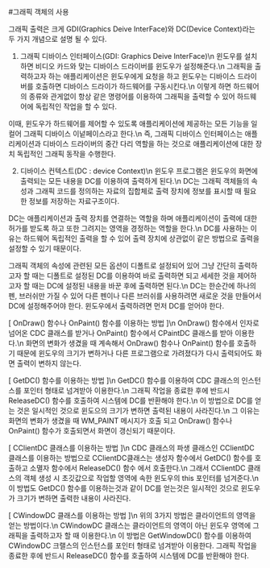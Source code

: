 #그래픽 객체의 사용

그래픽 출력은 크게 GDI(Graphics Deive InterFace)와 DC(Device Context)라는 두 가지 개념으로 설명 될 수 있다.

1) 그래픽 디바이스 인터페이스(GDI: Graphics Deive InterFace)\n
윈도우를 설치하면 비디오 카드와 맞는 디바이스 드라이버를 윈도우가 설정해준다.\n
그래픽을 출력하고자 하는 애플리케이션은 윈도우에게 요청을 하고 윈도우는 디바이스 드라이버를 호출하면 디바이스 드라이가 하드웨어를 구동시킨다.\n
이렇게 하면 하드웨어의 종류와 관게없이 항상 같은 명령어를 이용하여 그래픽을 출력할 수 있어 하드웨어에 독립적인 작업을 할 수 있다.

이때, 윈도우가 하드웨어를 제어할 수 있도록 애플리케이션에 제공하는 모든 기능을 일컬어 그래픽 디바이스 이넡페이스라고 한다.\n
즉, 그래픽 디바이스 인터페이스는 애플리케이션과 디바이스 드라이버의 중간 다리 역할을 하는 것으로 애플리케이션에 대한 장치 독립적인 그래픽 동작을 수행한다.

2) 디바이스 컨텍스트(DC : device Context)\n
윈도우 프로그램은 윈도우의 화면에 출력되는 모든 내용을 DC를 이용하여 출력하게 된다.\n
DC는 그래픽 객체들의 속성과 그래픽 코드를 정의하는 자료의 집합체로 출력 장치에 정보를 표시할 때 필요한 정보를 저장하는 자료구조이다.

DC는 애플리케이션과 출력 장치를 연결하는 역할을 하며 애플리케이션이 출력에 대한 허가를 받도록 하고 또한 그려지는 영역을 경정하는 역할을 한다.\n
DC를 사용하는 이유는 하드웨어 독립적인 출력을 할 수 있어 출력 장치에 상관없이 같은 방법으로 출력을 설정할 수 있기 때문이다.

그래픽 객체의 속성에 관련된 모든 옵션이 디폴트로 설정되어 있어 그냥 간단히 출력하고자 할 때는 디폴트로 설정된 DC를 이용하여 바로 출력하면 되고 세세한 것을 제어하고자 할 때는 DC에 설정된 내용을 바꾼 후에 출력하면 된다.\n
DC는 한순간에 하나의 펜, 브러쉬만 가질 수 있어 다른 펜이나 다른 브러쉬를 사용하려면 새로운 것을 만들어서 DC에 설정해주어야 한다. 윈도우에서 출력하려면 먼저 DC를 얻어야 한다.

[ OnDraw() 함수나 OnPaint() 함수를 이용하는 방법 ]\n
OnDraw() 함수에서 인자로 넘어온 CDC 클래스를 받거나 OnPaint() 함수에서 CPaintDC 클래스를 받아 이용한다.\n
화면의 변화가 생겼을 때 계속해서 OnDraw() 함수나 OnPaint() 함수를 호출하기 때문에 윈도우의 크기가 변하거나 다른 프로그램으로 가려졌다가 다시 출력되어도 화면 출력이 변하지 않는다.

[ GetDC() 함수를 이용하는 방법 ]\n
GetDC() 함수를 이용하여 CDC 클래스의 인스턴스를 포인터 형태로 넘겨받아 이용한다.\n
그래픽 작업을 종료한 후에 반드시 ReleaseDC() 함수를 호출하여 시스템에 DC를 반환해야 한다.\n
이 방법으로 DC를 얻는 것은 일시적인 것으로 윈도으의 크기가 변하면 출력된 내용이 사라진다.\n
그 이유는 화면의 변화가 생겼을 때 WM_PAINT 메시지가 호출 되고 OnDraw() 함수나 OnPaint() 함수가 호출되면서 화면이 갱신되기 때문이다.

[ CClientDC 클래스를 이용하는 방법 ]\n
CDC 클래스의 파생 클래스인 CClientDC 클래스를 이용하는 방법으로 CClientDC클래스는 생성자 함수에서 GetDC() 함수를 호출하고 소멸자 함수에서 ReleaseDC() 함수 에서 호출한다.\n
그래서 CClientDC 클래스의 객체 생성 시 초깃값으로 작업할 영역에 속한 윈도우의 this 포인터를 넘겨준다.\n
이 방법도 GetDC() 함수를 이용하는것과 같이 DC를 얻는것은 일시적인 것으로 윈도우가 크기가 변하면 출력한 내용이 사라진다.

[ CWindowDC 클래스를 이용하는 방법 ]\n
위의 3가지 방법은 클라이언트의 영역을 얻는 방법이다.\n
CWindowDC 클래스는 클라이언트의 영역이 아닌 윈도우 영역에 그래픽을 출력하고자 할 때 이용한다.\n
이 방법은 GetWindowDC() 함수를 이용하여 CWindowDC 크랠스의 인스턴스를 포인터 형태로 넘겨받아 이용한다. 그래픽 작업을 종료한 후에 반드시 ReleaseDC() 함수를 호출하여 시스템에 DC를 반환해야 한다.

